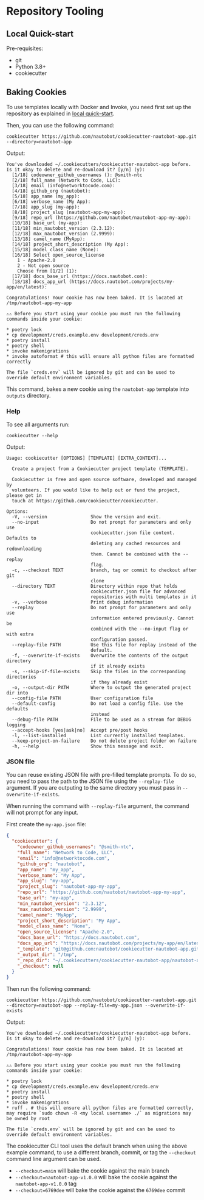 # Repository Tooling

## Local Quick-start

Pre-requisites:

- git
- Python 3.8+
- cookiecutter

## Baking Cookies

To use templates locally with Docker and Invoke, you need first set up the repository as explained in [local quick-start](#local-quick-start).

Then, you can use the following command:

```shell
cookiecutter https://github.com/nautobot/cookiecutter-nautobot-app.git --directory=nautobot-app
```

Output:

```shell
You've downloaded ~/.cookiecutters/cookiecutter-nautobot-app before. Is it okay to delete and re-download it? [y/n] (y):
  [1/18] codeowner_github_usernames (): @smith-ntc
  [2/18] full_name (Network to Code, LLC):
  [3/18] email (info@networktocode.com):
  [4/18] github_org (nautobot):
  [5/18] app_name (my_app):
  [6/18] verbose_name (My App):
  [7/18] app_slug (my-app):
  [8/18] project_slug (nautobot-app-my-app):
  [9/18] repo_url (https://github.com/nautobot/nautobot-app-my-app):
  [10/18] base_url (my-app):
  [11/18] min_nautobot_version (2.3.12):
  [12/18] max_nautobot_version (2.9999):
  [13/18] camel_name (MyApp):
  [14/18] project_short_description (My App):
  [15/18] model_class_name (None):
  [16/18] Select open_source_license
    1 - Apache-2.0
    2 - Not open source
    Choose from [1/2] (1):
  [17/18] docs_base_url (https://docs.nautobot.com):
  [18/18] docs_app_url (https://docs.nautobot.com/projects/my-app/en/latest):

Congratulations! Your cookie has now been baked. It is located at /tmp/nautobot-app-my-app

⚠️⚠️ Before you start using your cookie you must run the following commands inside your cookie:

* poetry lock
* cp development/creds.example.env development/creds.env
* poetry install
* poetry shell
* invoke makemigrations
* invoke autoformat # this will ensure all python files are formatted correctly

The file `creds.env` will be ignored by git and can be used to override default environment variables.
```

This command, bakes a new cookie using the `nautobot-app` template into `outputs` directory.

### Help

To see all arguments run:

```shell
cookiecutter --help
```

Output:

```shell
Usage: cookiecutter [OPTIONS] [TEMPLATE] [EXTRA_CONTEXT]...

  Create a project from a Cookiecutter project template (TEMPLATE).

  Cookiecutter is free and open source software, developed and managed by
  volunteers. If you would like to help out or fund the project, please get in
  touch at https://github.com/cookiecutter/cookiecutter.

Options:
  -V, --version                Show the version and exit.
  --no-input                   Do not prompt for parameters and only use
                               cookiecutter.json file content. Defaults to
                               deleting any cached resources and redownloading
                               them. Cannot be combined with the --replay
                               flag.
  -c, --checkout TEXT          branch, tag or commit to checkout after git
                               clone
  --directory TEXT             Directory within repo that holds
                               cookiecutter.json file for advanced
                               repositories with multi templates in it
  -v, --verbose                Print debug information
  --replay                     Do not prompt for parameters and only use
                               information entered previously. Cannot be
                               combined with the --no-input flag or with extra
                               configuration passed.
  --replay-file PATH           Use this file for replay instead of the
                               default.
  -f, --overwrite-if-exists    Overwrite the contents of the output directory
                               if it already exists
  -s, --skip-if-file-exists    Skip the files in the corresponding directories
                               if they already exist
  -o, --output-dir PATH        Where to output the generated project dir into
  --config-file PATH           User configuration file
  --default-config             Do not load a config file. Use the defaults
                               instead
  --debug-file PATH            File to be used as a stream for DEBUG logging
  --accept-hooks [yes|ask|no]  Accept pre/post hooks
  -l, --list-installed         List currently installed templates.
  --keep-project-on-failure    Do not delete project folder on failure
  -h, --help                   Show this message and exit.
```

### JSON file

You can reuse existing JSON file with pre-filled template prompts. To do so, you need to pass the path to the JSON file using the `--replay-file` argument. If you are outputing to the same directory you must pass in `--overwrite-if-exists`.

When running the command with `--replay-file` argument, the command will not prompt for any input.

First create the `my-app.json` file:

```json
{
  "cookiecutter": {
    "codeowner_github_usernames": "@smith-ntc",
    "full_name": "Network to Code, LLC",
    "email": "info@networktocode.com",
    "github_org": "nautobot",
    "app_name": "my_app",
    "verbose_name": "My App",
    "app_slug": "my-app",
    "project_slug": "nautobot-app-my-app",
    "repo_url": "https://github.com/nautobot/nautobot-app-my-app",
    "base_url": "my-app",
    "min_nautobot_version": "2.3.12",
    "max_nautobot_version": "2.9999",
    "camel_name": "MyApp",
    "project_short_description": "My App",
    "model_class_name": "None",
    "open_source_license": "Apache-2.0",
    "docs_base_url": "https://docs.nautobot.com",
    "docs_app_url": "https://docs.nautobot.com/projects/my-app/en/latest",
    "_template": "git@github.com:nautobot/cookiecutter-nautobot-app.git",
    "_output_dir": "/tmp",
    "_repo_dir": "~/.cookiecutters/cookiecutter-nautobot-app/nautobot-app",
    "_checkout": null
  }
}
```

Then run the following command:

```shell
cookiecutter https://github.com/nautobot/cookiecutter-nautobot-app.git --directory=nautobot-app --replay-file=my-app.json --overwrite-if-exists
```

Output:

```shell
You've downloaded ~/.cookiecutters/cookiecutter-nautobot-app before. Is it okay to delete and re-download it? [y/n] (y):

Congratulations! Your cookie has now been baked. It is located at /tmp/nautobot-app-my-app

⚠️⚠️ Before you start using your cookie you must run the following commands inside your cookie:

* poetry lock
* cp development/creds.example.env development/creds.env
* poetry install
* poetry shell
* invoke makemigrations
* ruff . # this will ensure all python files are formatted correctly, may require `sudo chown -R <my local username> ./` as migrations may be owned by root

The file `creds.env` will be ignored by git and can be used to override default environment variables.
```

The cookiecutter CLI tool uses the default branch when using the above example command, to use a different branch, commit, or tag the `--checkout` command line argument can be used.

- `--checkout=main` will bake the cookie against the main branch
- `--checkout=nautobot-app-v1.0.0` will bake the cookie against the `nautobot-app-v1.0.0` tag
- `--checkout=6769dee` will bake the cookie against the `6769dee` commit
